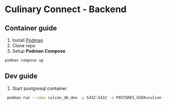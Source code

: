# Culinary Connect - Backend

## Container guide
1. Install [Podman](https://podman.io/docs/installation)
2. Clone repo
3. Setup **Podman Compose**
```cmd
podman compose up
```

## Dev guide
1. Start postgresql container
```cmd
 podman run --name culcon_db_dev -p 5432:5432 -e POSTGRES_USER=culcon -e POSTGRES_DB=culcon_user -e POSTGRES_PASSWORD=culcon  docker.io/postgres
```
